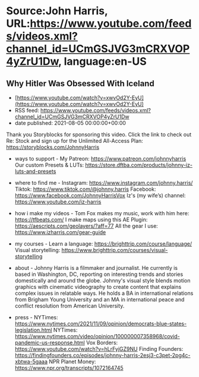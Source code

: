 # Source:John Harris, URL:https://www.youtube.com/feeds/videos.xml?channel_id=UCmGSJVG3mCRXVOP4yZrU1Dw, language:en-US

## Why Hitler Was Obsessed With Iceland
 - [https://www.youtube.com/watch?v=xwvOd2Y-EyU](https://www.youtube.com/watch?v=xwvOd2Y-EyU)
 - RSS feed: https://www.youtube.com/feeds/videos.xml?channel_id=UCmGSJVG3mCRXVOP4yZrU1Dw
 - date published: 2021-08-05 00:00:00+00:00

Thank you Storyblocks for sponsoring this video. Click the link to check out Re: Stock and sign up for the Unlimited All-Access Plan: https://storyblocks.com/JohnnyHarris

- ways to support - 
My Patreon: https://www.patreon.com/johnnyharris
Our custom Presets & LUTs: https://store.dftba.com/products/johnny-iz-luts-and-presets

- where to find me -
Instagram: https://www.instagram.com/johnny.harris/
Tiktok: https://www.tiktok.com/@johnny.harris
Facebook: https://www.facebook.com/JohnnyHarrisVox
Iz's (my wife’s) channel: https://www.youtube.com/iz-harris

- how i make my videos -
Tom Fox makes my music, work with him here: https://tfbeats.com/
I make maps using this AE Plugin: https://aescripts.com/geolayers/?aff=77
All the gear I use: https://www.izharris.com/gear-guide
 
- my courses - 
Learn a language: https://brighttrip.com/course/language/
Visual storytelling: https://www.brighttrip.com/courses/visual-storytelling

- about -
Johnny Harris is a filmmaker and journalist. He currently is based in Washington, DC, reporting on interesting trends and stories domestically and around the globe. Johnny's visual style blends motion graphics with cinematic videography to create content that explains complex issues in relatable ways. He holds a BA in international relations from Brigham Young University and an MA in international peace and conflict resolution from American University.

- press - 
NYTimes: https://www.nytimes.com/2021/11/09/opinion/democrats-blue-states-legislation.html
NYTimes: https://www.nytimes.com/video/opinion/100000007358968/covid-pandemic-us-response.html
Vox Borders: https://www.youtube.com/watch?v=hLrFyjGZ9NU
Finding Founders: https://findingfounders.co/episodes/johnny-harris-2esj3-c3pet-2pg4c-xbtwa-5gaaa
NPR Planet Money: https://www.npr.org/transcripts/1072164745

